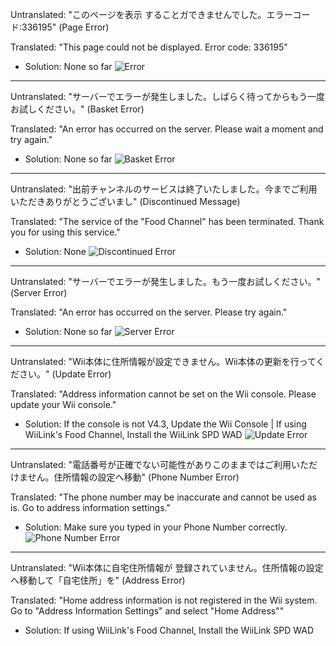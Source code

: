 Untranslated: "このページを表示 することガできませんでした。エラーコード:336195" (Page Error)

Translated: "This page could not be displayed. Error code: 336195"
- Solution: None so far
  ![Error](https://cdn.discordapp.com/attachments/1157753440898908202/1157753851856830614/Food.jpg?ex=65341fcc&is=6521aacc&hm=925479df364be0ea2a14898602ac6d86b98bd7aceb018ac8079b7a06825557a5&)
____
Untranslated: "サーバーでエラーが発生しました。しばらく待ってからもう一度お試しください。" (Basket Error)

Translated: "An error has occurred on the server. Please wait a moment and try again."
- Solution: None so far
  ![Basket Error](https://github.com/nami1yt/Japanese-Wii-Errors/assets/135884307/a4490c53-4f17-4a43-b3a5-27a1e5ae20ab)
____
Untranslated: "出前チャンネルのサービスは終了いたしました。今までご利用いただきありがとうございまし" (Discontinued Message)

Translated: "The service of the "Food Channel" has been terminated. Thank you for using this service."
- Solution: None
 ![Discontinued Error](https://github.com/nami1yt/Japanese-Wii-Errors/assets/135884307/b461d652-b13f-4292-95f8-6280878813b4)
____
Untranslated: "サーバーでエラーが発生しました。もう一度お試しください。" (Server Error)

Translated: "An error has occurred on the server. Please try again."
- Solution: None so far
  ![Server Error](https://github.com/nami1yt/Japanese-Wii-Errors/assets/135884307/5f7c0315-0728-4ae2-ac67-0443d33573d5)
____
Untranslated: "Wii本体に住所情報が設定できません。Wii本体の更新を行ってください。" (Update Error)

Translated: "Address information cannot be set on the Wii console. Please update your Wii console."
- Solution: If the console is not V4.3, Update the Wii Console | If using WiiLink's Food Channel, Install the WiiLink SPD WAD
  ![Update Error](https://cdn.discordapp.com/attachments/1161003842209599618/1161003842494799952/20231009_201312.jpg?ex=6536b816&is=65244316&hm=98c71e926e05a858a679aff6da4d1041ee94f7cd288dad8b803638ffbfe98151&)
____
Untranslated: "電話番号が正確でない可能性がありこのままではご利用いただけません。住所情報の設定へ移動" (Phone Number Error)

Translated: "The phone number may be inaccurate and cannot be used as is. Go to address information settings."
- Solution: Make sure you typed in your Phone Number correctly.
  ![Phone Number Error](https://cdn.discordapp.com/attachments/1156645123099209889/1156645123451527218/image.png?ex=65301736&is=651da236&hm=e8977639c3c56928ba4feef8896cf2f0de38a430020567de0ac48936f243643c&)
_____
Untranslated: "Wii本体に自宅住所情報が 登録されていません。住所情報の設定へ移動して「自宅住所」を" (Address Error)

Translated: "Home address information is not registered in the Wii system. Go to "Address Information Settings" and select "Home Address""
- Solution: If using WiiLink's Food Channel, Install the WiiLink SPD WAD
